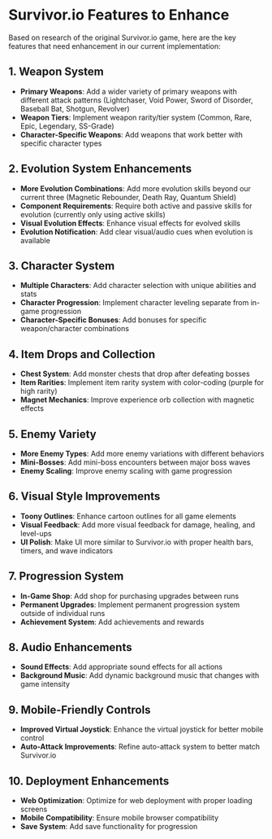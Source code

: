 # Survivor.io Features to Enhance

Based on research of the original Survivor.io game, here are the key features that need enhancement in our current implementation:

## 1. Weapon System
- **Primary Weapons**: Add a wider variety of primary weapons with different attack patterns (Lightchaser, Void Power, Sword of Disorder, Baseball Bat, Shotgun, Revolver)
- **Weapon Tiers**: Implement weapon rarity/tier system (Common, Rare, Epic, Legendary, SS-Grade)
- **Character-Specific Weapons**: Add weapons that work better with specific character types

## 2. Evolution System Enhancements
- **More Evolution Combinations**: Add more evolution skills beyond our current three (Magnetic Rebounder, Death Ray, Quantum Shield)
- **Component Requirements**: Require both active and passive skills for evolution (currently only using active skills)
- **Visual Evolution Effects**: Enhance visual effects for evolved skills
- **Evolution Notification**: Add clear visual/audio cues when evolution is available

## 3. Character System
- **Multiple Characters**: Add character selection with unique abilities and stats
- **Character Progression**: Implement character leveling separate from in-game progression
- **Character-Specific Bonuses**: Add bonuses for specific weapon/character combinations

## 4. Item Drops and Collection
- **Chest System**: Add monster chests that drop after defeating bosses
- **Item Rarities**: Implement item rarity system with color-coding (purple for high rarity)
- **Magnet Mechanics**: Improve experience orb collection with magnetic effects

## 5. Enemy Variety
- **More Enemy Types**: Add more enemy variations with different behaviors
- **Mini-Bosses**: Add mini-boss encounters between major boss waves
- **Enemy Scaling**: Improve enemy scaling with game progression

## 6. Visual Style Improvements
- **Toony Outlines**: Enhance cartoon outlines for all game elements
- **Visual Feedback**: Add more visual feedback for damage, healing, and level-ups
- **UI Polish**: Make UI more similar to Survivor.io with proper health bars, timers, and wave indicators

## 7. Progression System
- **In-Game Shop**: Add shop for purchasing upgrades between runs
- **Permanent Upgrades**: Implement permanent progression system outside of individual runs
- **Achievement System**: Add achievements and rewards

## 8. Audio Enhancements
- **Sound Effects**: Add appropriate sound effects for all actions
- **Background Music**: Add dynamic background music that changes with game intensity

## 9. Mobile-Friendly Controls
- **Improved Virtual Joystick**: Enhance the virtual joystick for better mobile control
- **Auto-Attack Improvements**: Refine auto-attack system to better match Survivor.io

## 10. Deployment Enhancements
- **Web Optimization**: Optimize for web deployment with proper loading screens
- **Mobile Compatibility**: Ensure mobile browser compatibility
- **Save System**: Add save functionality for progression
